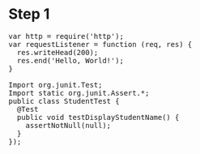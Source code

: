 # Step 1

<pre class="file" data-filename="/java/student-tracking-application/src/test/java/StudentTest.java" data-target="replace">var http = require('http');
var requestListener = function (req, res) {
  res.writeHead(200);
  res.end('Hello, World!');
}

Import org.junit.Test;
Import static org.junit.Assert.*;
public class StudentTest {
  @Test
  public void testDisplayStudentName() {
    assertNotNull(null);
  }
});
</pre>